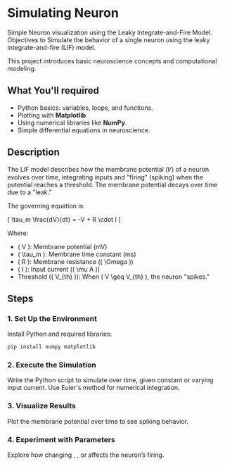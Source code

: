 # Simulating Neuron
Simple Neuron visualization using the Leaky Integrate-and-Fire Model. 
Objectives to Simulate the behavior of a single neuron using the leaky integrate-and-fire (LIF) model. 

This project introduces basic neuroscience concepts and computational modeling.

## What You'll required
- Python basics: variables, loops, and functions.
- Plotting with **Matplotlib**.
- Using numerical libraries like **NumPy**.
- Simple differential equations in neuroscience.

## Description
The LIF model describes how the membrane potential (𝑉) of a neuron evolves over time, integrating inputs and "firing" (spiking) when the potential reaches a threshold. The membrane potential decays over time due to a "leak."

The governing equation is:

\[
\tau_m \frac{dV}{dt} = -V + R \cdot I
\]

Where:
- \( V \): Membrane potential (mV)
- \( \tau_m \): Membrane time constant (ms)
- \( R \): Membrane resistance (\( \Omega \))
- \( I \): Input current (\( \mu A \))
- Threshold (\( V_{th} \)): When \( V \geq V_{th} \), the neuron "spikes."

## Steps

### 1. Set Up the Environment
Install Python and required libraries:
```bash
pip install numpy matplotlib
```
### 2. Execute the Simulation
Write the Python script to simulate  over time, given constant or varying input current. Use Euler's method for numerical integration.
### 3. Visualize Results
Plot the membrane potential over time to see spiking behavior.
### 4. Experiment with Parameters
Explore how changing , , or  affects the neuron’s firing.
